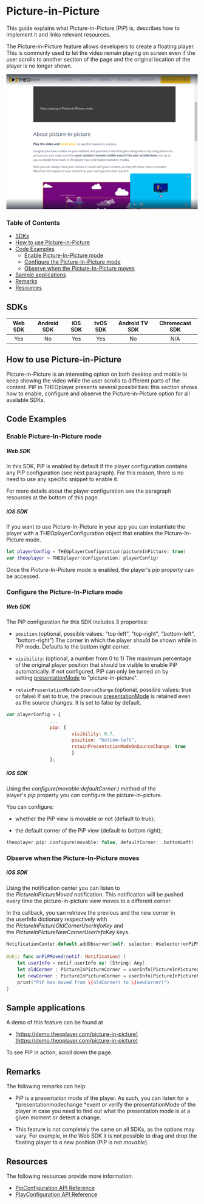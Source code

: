 # Picture-in-Picture

This guide explains what Picture-in-Picture (PiP) is, describes how to implement it and links relevant resources.

The Picture-in-Picture feature allows developers to create a floating player. This is commonly used to let the video remain playing on screen even if the user scrolls to another section of the page and the original location of the player is no longer shown. 

![Picture-in-Picture](../../assets/img/picture-in-picture.PNG "Picture-in-Picture")

### Table of Contents
- [SDKs](#sdks)
- [How to use Picture-in-Picture](#how-to-use-picture-in-picture)
- [Code Examples](#code-examples)
  - [Enable Picture-In-Picture mode](#enable-picture-in-picture-mode)
  - [Configure the Picture-In-Picture mode](#configure-the-picture-in-picture-mode)
  - [Observe when the Picture-In-Picture moves](#observe-when-the-picture-in-picture-moves)
- [Sample applications](#sample-applications)
- [Remarks](#remarks)
- [Resources](#resources)


## SDKs

| Web SDK | Android SDK | iOS SDK | tvOS SDK| Android TV SDK | Chromecast SDK |
| :-----: | :---------: | :-----: | :--: | :------------: | :------------: |
|   Yes   |     No     |   Yes   | Yes  |      No      |      N/A       |

## How to use Picture-in-Picture

Picture-in-Picture is an interesting option on both desktop and mobile to keep showing the video while the user scrolls to different parts of the content. PiP in THEOplayer presents several possibilities: this section shows how to enable, configure and observe the Picture-in-Picture option for all available SDKs. 

## Code Examples

### Enable Picture-In-Picture mode

##### Web SDK

In this SDK, PiP is enabled by default if the player configuration contains any PiP configuration (see next paragraph). For this reason, there is no need to use any specific snippet to enable it. 

For more details about the player configuration see the paragraph resources at the bottom of this page.

##### iOS SDK

If you want to use Picture-In-Picture in your app you can instantiate the player with a THEOplayerConfiguration object that enables the Picture-In-Picture mode.

```swift
let playerConfig = THEOplayerConfiguration(pictureInPicture: true)
var theoplayer = THEOplayer(configuration: playerConfig)
```

Once the Picture-In-Picture mode is enabled, the player's *pip* property can be accessed.

### Configure the Picture-In-Picture mode

##### Web SDK

The PiP configuration for this SDK includes 3 properties:

- `position`:(optional, possible values: "top-left", "top-right", "bottom-left", "bottom-right")
The corner in which the player should be shown while in PiP mode. Defaults to the bottom right corner.

- `visibility`: (optional, a number from 0 to 1)
The maximum percentage of the original player position that should be visible to enable PiP automatically. If not configured, PiP can only be turned on by setting [presentationMode](https://docs.theoplayer.com/api-reference/web/theoplayer.presentationmode.md) to "picture-in-picture".

- `retainPresentationModeOnSourceChange`:(optional, possible values: true or false)
If set to true, the previous [presentationMode](https://docs.theoplayer.com/api-reference/web/theoplayer.presentationmode.md) is retained even as the source changes. It is set to false by default.

```js
var playerConfig = {
                ...
                pip: {
                        visibility: 0.7,
                        position: "bottom-left",
                        retainPresentationModeOnSourceChange: true           
                        }                 
                };
```

##### iOS SDK

Using the *configure(movable:defaultCorner:)* method of the player's *pip* property you can configure the picture-in-picture.

You can configure:

- whether the PiP view is movable or not (default to true);

- the default corner of the PiP view (default to bottom right);

```swift
theoplayer.pip!.configure(movable: false, defaultCorner: .bottomLeft)
```

### Observe when the Picture-In-Picture moves

##### iOS SDK

Using the notification center you can listen to the *PictureInPictureMoved* notification. This notification will be pushed every time the picture-in-picture view moves to a different corner.

In the callback, you can retrieve the previous and the new corner in the userInfo dictionary respectively with the *PictureInPictureOldCornerUserInfoKey* and the *PictureInPictureNewCornerUserInfoKey* keys.

```swift
NotificationCenter.default.addObserver(self, selector: #selector(onPiPMoved), name: Notification.Name.PictureInPictureMoved, object: nil)

@objc func onPiPMoved(notif: Notification) {
    let userInfo = notif.userInfo as! [String: Any]
    let oldCorner : PictureInPictureCorner = userInfo[PictureInPictureOldCornerUserInfoKey]! as! PictureInPictureCorner
    let newCorner : PictureInPictureCorner = userInfo[PictureInPictureNewCornerUserInfoKey]! as! PictureInPictureCorner
    print("PiP has moved from \(oldCorner) to \(newCorner)")
}
```

## Sample applications

A demo of this feature can be found at 

- [https://demo.theoplayer.com/picture-in-picture](https://demo.theoplayer.com/picture-in-picture)

To see PiP in action, scroll down the page.

## Remarks

The following remarks can help:

- PiP is a presentation mode of the player. As such, you can listen for a *presentationmodechange *event or verify the presentationMode of the player in case you need to find out what the presentation mode is at a given moment or detect a change.

- This feature is not completely the same on all SDKs, as the options may vary. For example, in the Web SDK it is not possible to drag and drop the floating player to a new position (PiP is not *movable*). 

## Resources
The following resources provide more information:

- [PipConfiguration API Reference](https://docs.theoplayer.com/api-reference/web/theoplayer.pipconfiguration.md)
- [PlayConfiguration API Reference](https://docs.theoplayer.com/api-reference/web/theoplayer.playerconfiguration.md)